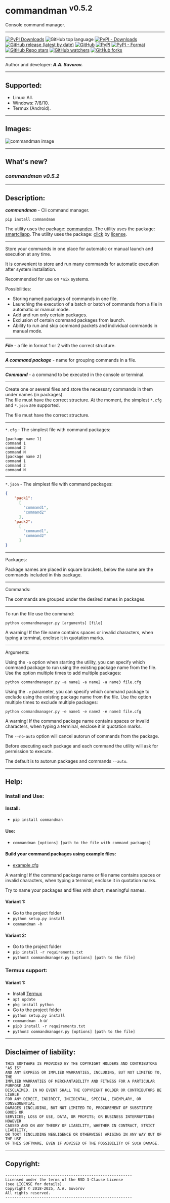 # commandman <sup>v0.5.2</sup>

Console command manager.

***

[![PyPI Downloads](https://static.pepy.tech/badge/commandman)](https://pepy.tech/projects/commandman)
![GitHub top language](https://img.shields.io/github/languages/top/smartlegionlab/commandman)
[![PyPI - Downloads](https://img.shields.io/pypi/dm/commandman?label=pypi%20downloads)](https://pypi.org/project/commandman/)
[![GitHub release (latest by date)](https://img.shields.io/github/v/release/smartlegionlab/commandman)](https://github.com/smartlegionlab/commandman/)
[![GitHub](https://img.shields.io/github/license/smartlegionlab/commandman)](https://github.com/smartlegionlab/commandman/blob/master/LICENSE)
[![PyPI](https://img.shields.io/pypi/v/commandman)](https://pypi.org/project/commandman)
[![PyPI - Format](https://img.shields.io/pypi/format/commandman)](https://pypi.org/project/commandman)
[![GitHub Repo stars](https://img.shields.io/github/stars/smartlegionlab/commandman?style=social)](https://github.com/smartlegionlab/commandman/)
[![GitHub watchers](https://img.shields.io/github/watchers/smartlegionlab/commandman?style=social)](https://github.com/smartlegionlab/commandman/)
[![GitHub forks](https://img.shields.io/github/forks/smartlegionlab/commandman?style=social)](https://github.com/smartlegionlab/commandman/)

***

Author and developer: ___A.A. Suvorov.___

***

## Supported:

- Linux: All.
- Windows: 7/8/10.
- Termux (Android).
    
***

## Images:

![commandman image](https://github.com/smartlegionlab/commandman/raw/master/data/images/commandman.png)

***

## What's new?

### ___commandman v0.5.2___

***

## Description:

___commandman___ - Cli command manager.

`pip install commandman`

The utility uses the package: [commandex](https://github.com/smartlegionlab/commandex).
The utility uses the package: [smartcliapp](https://github.com/smartlegionlab/smartcliapp).
The utility uses the package: [click](https://github.com/pallets/click) by [license](https://github.com/pallets/click/blob/main/LICENSE.rst).

***

Store your commands in one place for automatic
or manual launch and execution at any time.

It is convenient to store and run many commands for
automatic execution after system installation.

Recommended for use on `*nix` systems.

Possibilities:

- Storing named packages of commands in one file.
- Launching the execution of a batch or batch of commands from a file in automatic or manual mode.
- Add and run only certain packages.
- Exclusion of certain command packages from launch.
- Ability to run and skip command packets and individual commands in manual mode.

***

___File___ - a file in format 1 or 2 with the correct structure.

***

___A command package___ - name for grouping commands in a file.

***

___Command___ - a command to be executed in the console or terminal.

***

Create one or several files and store the necessary commands 
in them under names (in packages).  
The file must have the correct structure. 
At the moment, the simplest `*.cfg` and `*.json` are supported.

The file must have the correct structure.

***

`*.cfg` - The simplest file with command packages:

    [package name 1]
    command 1
    command 2
    command N
    [package name 2]
    command 1
    command 2
    command N

***

`*.json` - The simplest file with command packages:

```json
{
    "pack1":
      [
        "command1",
        "command2"
      ],
    "pack2":
      [
        "command1",
        "command2"
      ]
}
```

***

Packages:

Package names are placed in square brackets,
below the name are the commands included in this package.

***

Commands:

The commands are grouped under the desired names in packages.

***

To run the file use the command:

`python commandmanager.py [arguments] [file]`

A warning! If the file name contains spaces or invalid characters,
when typing a terminal, enclose it in quotation marks.

***

Arguments:

Using the `-a` option when starting the utility,
you can specify which command package to run using
the existing package name from the file. Use the option multiple
times to add multiple packages:

`python commandmanager.py -a name1 -a name2 -a name3 file.cfg`

Using the `-e` parameter, you can specify which command package
to exclude using the existing package name from the file.
Use the option multiple times to exclude multiple packages:

`python commandmanager.py -e name1 -e name2 -e name3 file.cfg`

A warning! If the command package name contains spaces or invalid characters,
when typing a terminal, enclose it in quotation marks.

The `--no-auto` option will cancel autorun of commands from the package.

Before executing each package and each command
the utility will ask for permission to execute.

The default is to autorun packages and commands `--auto`.

***

## Help:

### Install and Use:

#### Install:

- `pip install commandman`

#### Use:

- `commandman [options] [path to the file with command packages]`

#### Build your command packages using example files:

- [example.cfg](https://github.com/smartlegionlab/commandman/blob/master/data/configs/example.cfg)


A warning! If the command package name or file name 
contains spaces or invalid characters,
when typing a terminal, enclose it in quotation marks.

Try to name your packages and files with short, meaningful names.

#### Variant 1:

- Go to the project folder
- `python setup.py install`
- `commandman -h`

#### Variant 2:

- Go to the project folder
- `pip install -r requirements.txt`
- `python3 commandmanager.py [options] [path to the file]`

### Termux support:

#### Variant 1:

- Install [Termux](https://termux.com)
- `apt update`
- `pkg install python`
- Go to the project folder
- `python setup.py install`
- `commandman -h`
or
- `pip3 install -r requirements.txt`
- `python3 commandmanager.py [options] [path to the file]`

***

## Disclaimer of liability:

    THIS SOFTWARE IS PROVIDED BY THE COPYRIGHT HOLDERS AND CONTRIBUTORS "AS IS"
    AND ANY EXPRESS OR IMPLIED WARRANTIES, INCLUDING, BUT NOT LIMITED TO, THE
    IMPLIED WARRANTIES OF MERCHANTABILITY AND FITNESS FOR A PARTICULAR PURPOSE ARE
    DISCLAIMED. IN NO EVENT SHALL THE COPYRIGHT HOLDER OR CONTRIBUTORS BE LIABLE
    FOR ANY DIRECT, INDIRECT, INCIDENTAL, SPECIAL, EXEMPLARY, OR CONSEQUENTIAL
    DAMAGES (INCLUDING, BUT NOT LIMITED TO, PROCUREMENT OF SUBSTITUTE GOODS OR
    SERVICES; LOSS OF USE, DATA, OR PROFITS; OR BUSINESS INTERRUPTION) HOWEVER
    CAUSED AND ON ANY THEORY OF LIABILITY, WHETHER IN CONTRACT, STRICT LIABILITY,
    OR TORT (INCLUDING NEGLIGENCE OR OTHERWISE) ARISING IN ANY WAY OUT OF THE USE
    OF THIS SOFTWARE, EVEN IF ADVISED OF THE POSSIBILITY OF SUCH DAMAGE.

***

## Copyright:
    --------------------------------------------------------
    Licensed under the terms of the BSD 3-Clause License
    (see LICENSE for details).
    Copyright © 2018-2025, A.A. Suvorov
    All rights reserved.
    --------------------------------------------------------
